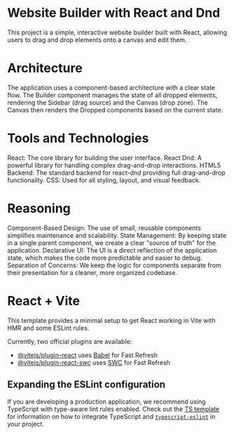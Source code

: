 # Website Builder with React and Dnd
This project is a simple, interactive website builder built with React, allowing users to drag and drop elements onto a canvas and edit them.

# Architecture
The application uses a component-based architecture with a clear state flow. The Builder component manages the state of all dropped elements, rendering the Sidebar (drag source) and the Canvas (drop zone). The Canvas then renders the Dropped components based on the current state.

# Tools and Technologies
React: The core library for building the user interface.
React Dnd: A powerful library for handling complex drag-and-drop interactions.
HTML5 Backend: The standard backend for react-dnd providing full drag-and-drop functionality.
CSS: Used for all styling, layout, and visual feedback.

# Reasoning
Component-Based Design: The use of small, reusable components simplifies maintenance and scalability.
State Management: By keeping state in a single parent component, we create a clear "source of truth" for the application.
Declarative UI: The UI is a direct reflection of the application state, which makes the code more predictable and easier to debug.
Separation of Concerns: We keep the logic for components separate from their presentation for a cleaner, more organized codebase.

# React + Vite

This template provides a minimal setup to get React working in Vite with HMR and some ESLint rules.

Currently, two official plugins are available:

- [@vitejs/plugin-react](https://github.com/vitejs/vite-plugin-react/blob/main/packages/plugin-react) uses [Babel](https://babeljs.io/) for Fast Refresh
- [@vitejs/plugin-react-swc](https://github.com/vitejs/vite-plugin-react/blob/main/packages/plugin-react-swc) uses [SWC](https://swc.rs/) for Fast Refresh

## Expanding the ESLint configuration

If you are developing a production application, we recommend using TypeScript with type-aware lint rules enabled. Check out the [TS template](https://github.com/vitejs/vite/tree/main/packages/create-vite/template-react-ts) for information on how to integrate TypeScript and [`typescript-eslint`](https://typescript-eslint.io) in your project.
